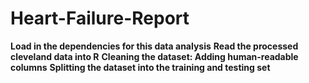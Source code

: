 <h1>Heart-Failure-Report</h1>

<b>Load in the dependencies for this data analysis</b>
<b>Read the processed cleveland data into R</b>
<b>Cleaning the dataset: Adding human-readable columns</b>
<b>Splitting the dataset into the training and testing set</b>

